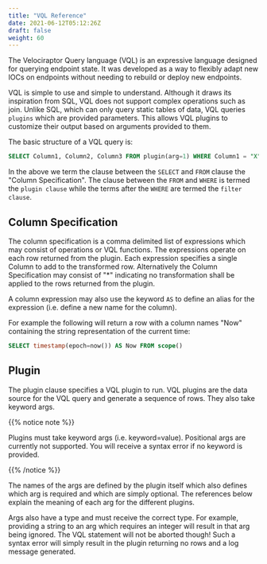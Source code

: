 ```yaml
---
title: "VQL Reference"
date: 2021-06-12T05:12:26Z
draft: false
weight: 60
---
```



The Velociraptor Query language (VQL) is an expressive language
designed for querying endpoint state. It was developed as a way to
flexibly adapt new IOCs on endpoints without needing to rebuild or
deploy new endpoints.

VQL is simple to use and simple to understand. Although it draws its
inspiration from SQL, VQL does not support complex operations such as
join. Unlike SQL, which can only query static tables of data, VQL
queries `plugins` which are provided parameters. This allows VQL
plugins to customize their output based on arguments provided to them.

The basic structure of a VQL query is:

```sql
SELECT Column1, Column2, Column3 FROM plugin(arg=1) WHERE Column1 = "X"
```

In the above we term the clause between the `SELECT` and `FROM` clause
the "Column Specification". The clause between the `FROM` and `WHERE`
is termed the `plugin clause` while the terms after the `WHERE` are
termed the `filter clause`.

## Column Specification

The column specification is a comma delimited list of expressions
which may consist of operations or VQL functions. The expressions
operate on each row returned from the plugin. Each expression
specifies a single Column to add to the transformed row. Alternatively
the Column Specification may consist of "*" indicating no
transformation shall be applied to the rows returned from the plugin.

A column expression may also use the keyword `AS` to define an alias
for the expression (i.e. define a new name for the column).

For example the following will return a row with a column names "Now"
containing the string representation of the current time:

```sql
SELECT timestamp(epoch=now()) AS Now FROM scope()
```

## Plugin

The plugin clause specifies a VQL plugin to run. VQL plugins are the
data source for the VQL query and generate a sequence of rows. They
also take keyword args.

{{% notice note %}}

Plugins must take keyword args (i.e. keyword=value). Positional args
are currently not supported. You will receive a syntax error if no
keyword is provided.

{{% /notice %}}

The names of the args are defined by the plugin itself which also
defines which arg is required and which are simply optional. The
references below explain the meaning of each arg for the different
plugins.

Args also have a type and must receive the correct type. For example,
providing a string to an arg which requires an integer will result in
that arg being ignored. The VQL statement will not be aborted though!
Such a syntax error will simply result in the plugin returning no rows
and a log message generated.
